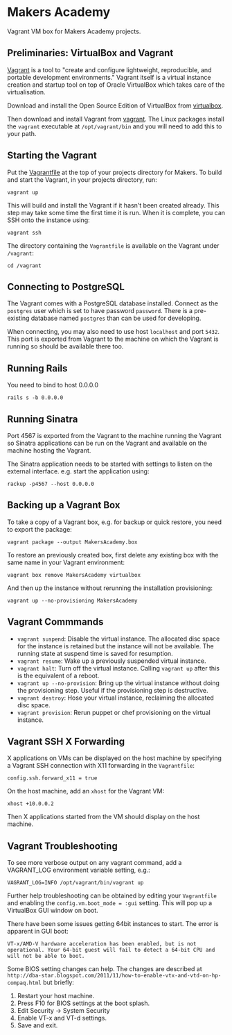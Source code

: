 Makers Academy
===============
Vagrant VM box for Makers Academy projects.


Preliminaries: VirtualBox and Vagrant
-------------------------------------
[Vagrant][vagrant] is a tool to "create and configure lightweight, reproducible,
and portable development environments." Vagrant itself is a virtual instance
creation and startup tool on top of Oracle VirtualBox which takes care of the
virtualisation.

Download and install the Open Source Edition of VirtualBox from [virtualbox].

Then download and install Vagrant from [vagrant]. The Linux packages install
the `vagrant` executable at `/opt/vagrant/bin` and you will need to add this to
your path.


Starting the Vagrant
--------------------

Put the [Vagrantfile](https://github.com/DataMinerUK/MakersAcademy-VM/blob/master/Vagrantfile) at the top of your projects directory for Makers.
To build and start the Vagrant, in your projects directory, run:

    vagrant up

This will build and install the Vagrant if it hasn't been created already. This
step may take some time the first time it is run. When it is complete, you can
SSH onto the instance using:

    vagrant ssh

The directory containing the `Vagrantfile` is available on the Vagrant under
`/vagrant`:

    cd /vagrant


Connecting to PostgreSQL
------------------------
The Vagrant comes with a PostgreSQL database installed. Connect as the
`postgres` user which is set to have password `password`. There is a
pre-existing database named `postgres` than can be used for developing.

When connecting, you may also need to use host `localhost` and port `5432`.
This port is exported from Vagrant to the machine on which the Vagrant is
running so should be available there too.

Running Rails
--------------

You need to bind to host 0.0.0.0

```
rails s -b 0.0.0.0
```


Running Sinatra
---------------
Port 4567 is exported from the Vagrant to the machine running the Vagrant so
Sinatra applications can be run on the Vagrant and available on the machine
hosting the Vagrant.

The Sinatra application needs to be started with settings to listen on the
external interface. e.g. start the application using:

    rackup -p4567 --host 0.0.0.0


Backing up a Vagrant Box
------------------------
To take a copy of a Vagrant box, e.g. for backup or quick restore, you need
to export the package:

    vagrant package --output MakersAcademy.box

To restore an previously created box, first delete any existing box with
the same name in your Vagrant environment:

    vagrant box remove MakersAcademy virtualbox

And then up the instance without rerunning the installation provisioning:

    vagrant up --no-provisioning MakersAcademy


Vagrant Commmands
-----------------
* `vagrant suspend`: Disable the virtual instance. The allocated disc space
  for the instance is retained but the instance will not be available. The
  running state at suspend time is saved for resumption.
* `vagrant resume`: Wake up a previously suspended virtual instance.
* `vagrant halt`: Turn off the virtual instance. Calling `vagrant up` after
  this is the equivalent of a reboot.
* `vagrant up --no-provision`: Bring up the virtual instance without doing
  the provisioning step. Useful if the provisioning step is destructive.
* `vagrant destroy`: Hose your virtual instance, reclaiming the allocated disc
  space.
* `vagrant provision`: Rerun puppet or chef provisioning on the virtual instance.


Vagrant SSH X Forwarding
------------------------
X applications on VMs can be displayed on the host machine by specifying a
Vagrant SSH connection with X11 forwarding in the `Vagrantfile`:

    config.ssh.forward_x11 = true

On the host machine, add an `xhost` for the Vagrant VM:

    xhost +10.0.0.2

Then X applications started from the VM should display on the host machine.


Vagrant Troubleshooting
-----------------------
To see more verbose output on any vagrant command, add a VAGRANT_LOG environment
variable setting, e.g.:

    VAGRANT_LOG=INFO /opt/vagrant/bin/vagrant up

Further help troubleshooting can be obtained by editing your `Vagrantfile` and
enabling the `config.vm.boot_mode = :gui` setting. This will pop up a VirtualBox
GUI window on boot.

There have been some issues getting 64bit instances to start. The error is
apparent in GUI boot:

    VT-x/AMD-V hardware acceleration has been enabled, but is not
    operational. Your 64-bit guest will fail to detect a 64-bit CPU and
    will not be able to boot.

Some BIOS setting changes can help. The changes are described at
`http://dba-star.blogspot.com/2011/11/how-to-enable-vtx-and-vtd-on-hp-compaq.html`
but briefly:

1. Restart your host machine.
2. Press F10 for BIOS settings at the boot splash.
3. Edit Security -> System Security
4. Enable VT-x and VT-d settings.
5. Save and exit.


[virtualbox]: https://www.virtualbox.org/wiki/Downloads
[vagrant]: http://vagrantup.com
[skel]: https://github.com/DataMinerUK/skel
